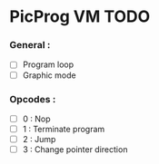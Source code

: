 # PicProg VM TODO

### General :

- [ ] Program loop
- [ ] Graphic mode

### Opcodes :

- [ ] 0 : Nop
- [ ] 1 : Terminate program
- [ ] 2 : Jump
- [ ] 3 : Change pointer direction